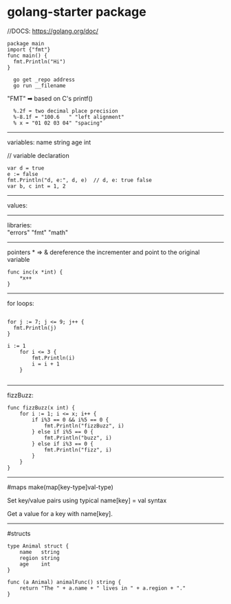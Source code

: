# golang-starter package
//DOCS: https://golang.org/doc/

```
package main
import {"fmt"}
func main() {
  fmt.Println("Hi")
}
```
```
  go get _repo address
  go run __filename
```
  
  "FMT" ➡ based on C's printf()
  ```
    %.2f ➡ two decimal place precision
    %-8.1f ➡ "100.6   " "left alignment"
    % x ➡ "01 02 03 04" "spacing"
  ```
________________________________

variables:
name string
age  int

// variable declaration
```
var d = true
e := false
fmt.Println("d, e:", d, e)  // d, e: true false
var b, c int = 1, 2
```


-----------------------------------
values:

-----------------------------------
libraries: 	
  "errors"
	"fmt"
	"math"
  
-----------------------------------
pointers * => &
dereference the incrementer and point to the original variable
```
func inc(x *int) {
	*x++
}
```

________________________________
for loops:
```

for j := 7; j <= 9; j++ {
  fmt.Println(j)
}

i := 1
    for i <= 3 {
        fmt.Println(i)
        i = i + 1
    }
    
```
-------------------------------------

fizzBuzz:

```
func fizzBuzz(x int) {
	for i := 1; i <= x; i++ {  
		if i%3 == 0 && i%5 == 0 {
			fmt.Println("fizzBuzz", i)
		} else if i%5 == 0 {
			fmt.Println("buzz", i)
		} else if i%3 == 0 {
			fmt.Println("fizz", i)
		}
	}
}
```

--------------------------------------
#maps
make(map[key-type]val-type)

Set key/value pairs using typical name[key] = val syntax

Get a value for a key with name[key].
______________________________________

#structs

```
type Animal struct {
	name   string
	region string
	age    int
}

func (a Animal) animalFunc() string {
	return "The " + a.name + " lives in " + a.region + "."
}
```
